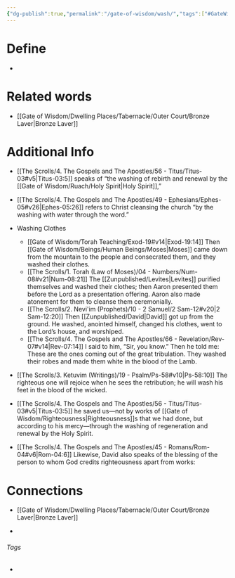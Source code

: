```yaml
---
{"dg-publish":true,"permalink":"/gate-of-wisdom/wash/","tags":["#GateWisdom","#W"]}
---
```


# Define
- 

# Related words
- [[Gate of Wisdom/Dwelling Places/Tabernacle/Outer Court/Bronze Laver\|Bronze Laver]]

# Additional Info
- [[The Scrolls/4. The Gospels and The Apostles/56 - Titus/Titus-03#v5\|Titus-03:5]] speaks of “the washing of rebirth and renewal by the [[Gate of Wisdom/Ruach/Holy Spirit\|Holy Spirit]],” 
- [[The Scrolls/4. The Gospels and The Apostles/49 - Ephesians/Ephes-05#v26\|Ephes-05:26]] refers to Christ cleansing the church “by the washing with water through the word.”

- Washing Clothes
	- [[Gate of Wisdom/Torah Teaching/Exod-19#v14\|Exod-19:14]] Then [[Gate of Wisdom/Beings/Human Beings/Moses\|Moses]] came down from the mountain to the people and consecrated them, and they washed their clothes.
	- [[The Scrolls/1. Torah (Law of Moses)/04 - Numbers/Num-08#v21\|Num-08:21]] The [[Zunpublished/Levites\|Levites]] purified themselves and washed their clothes; then Aaron presented them before the Lord as a presentation offering. Aaron also made atonement for them to cleanse them ceremonially.
	- [[The Scrolls/2. Nevi'im (Prophets)/10 - 2 Samuel/2 Sam-12#v20\|2 Sam-12:20]] Then [[Zunpublished/David\|David]] got up from the ground. He washed, anointed himself, changed his clothes, went to the Lord’s house, and worshiped. 
	- [[The Scrolls/4. The Gospels and The Apostles/66 - Revelation/Rev-07#v14\|Rev-07:14]] I said to him, “Sir, you know.” Then he told me: These are the ones coming out of the great tribulation. They washed their robes and made them white in the blood of the Lamb.

- [[The Scrolls/3. Ketuvim (Writings)/19 - Psalm/Ps-58#v10\|Ps-58:10]] The righteous one will rejoice when he sees the retribution; he will wash his feet in the blood of the wicked.
- [[The Scrolls/4. The Gospels and The Apostles/56 - Titus/Titus-03#v5\|Titus-03:5]] he saved us—not by works of [[Gate of Wisdom/Righteousness\|Righteousness]]s that we had done, but according to his mercy—through the washing of regeneration and renewal by the Holy Spirit.
- [[The Scrolls/4. The Gospels and The Apostles/45 - Romans/Rom-04#v6\|Rom-04:6]] Likewise, David also speaks of the blessing of the person to whom God credits righteousness apart from works:


# Connections
- [[Gate of Wisdom/Dwelling Places/Tabernacle/Outer Court/Bronze Laver\|Bronze Laver]]

- 

###### Tags
- 